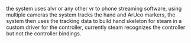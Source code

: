 the system uses alvr or any other vr to phone streaming software,
using multiple cameras the system tracks the hand and ArUco markers,
the system then uses the tracking data to build hand skeleton for steam in a custom driver for the controller,
currently steam recognizes the controller but not the controller bindings.
